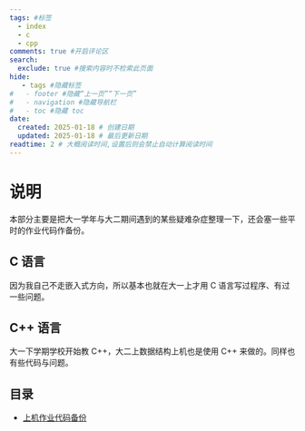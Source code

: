 ```yaml
---
tags: #标签
  - index
  - c
  - cpp
comments: true #开启评论区
search:
  exclude: true #搜索内容时不检索此页面
hide:
   - tags #隐藏标签
#   - footer #隐藏“上一页”“下一页”
#   - navigation #隐藏导航栏
#   - toc #隐藏 toc
date:
  created: 2025-01-18 # 创建日期
  updated: 2025-01-18 # 最后更新日期
readtime: 2 # 大概阅读时间,设置后则会禁止自动计算阅读时间
---
```


# 说明

本部分主要是把大一学年与大二期间遇到的某些疑难杂症整理一下，还会塞一些平时的作业代码作备份。

## C 语言

因为我自己不走嵌入式方向，所以基本也就在大一上才用 C 语言写过程序、有过一些问题。

## C++ 语言

大一下学期学校开始教 C++，大二上数据结构上机也是使用 C++ 来做的。同样也有些代码与问题。

## 目录

- [上机作业代码备份]
<!-- - [大一秋季学期疑难]
- [大二秋季学期疑难] -->

[上机作业代码备份]: ./codebackup.md
